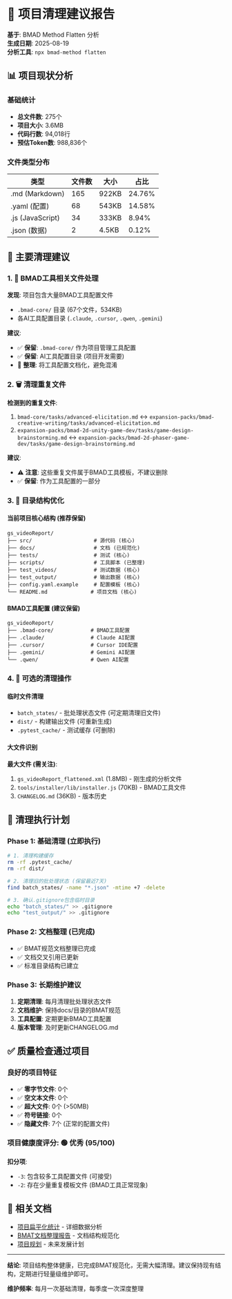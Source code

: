 # 🧹 项目清理建议报告

**基于**: BMAD Method Flatten 分析  
**生成日期**: 2025-08-19  
**分析工具**: `npx bmad-method flatten`

## 📊 项目现状分析

### 基础统计
- **总文件数**: 275个
- **项目大小**: 3.6MB
- **代码行数**: 94,018行
- **预估Token数**: 988,836个

### 文件类型分布
| 类型 | 文件数 | 大小 | 占比 |
|------|--------|------|------|
| .md (Markdown) | 165 | 922KB | 24.76% |
| .yaml (配置) | 68 | 543KB | 14.58% |
| .js (JavaScript) | 34 | 333KB | 8.94% |
| .json (数据) | 2 | 4.5KB | 0.12% |

## 🎯 主要清理建议

### 1. 🔄 BMAD工具相关文件处理

**发现**: 项目包含大量BMAD工具配置文件
- `.bmad-core/` 目录 (67个文件，534KB)
- 各AI工具配置目录 (`.claude`, `.cursor`, `.qwen`, `.gemini`)

**建议**:
- ✅ **保留**: `.bmad-core/` 作为项目管理工具配置
- ✅ **保留**: AI工具配置目录 (项目开发需要)
- 🔄 **整理**: 将工具配置文档化，避免混淆

### 2. 🗑️ 清理重复文件

**检测到的重复文件**:
1. `bmad-core/tasks/advanced-elicitation.md` ↔ `expansion-packs/bmad-creative-writing/tasks/advanced-elicitation.md`
2. `expansion-packs/bmad-2d-unity-game-dev/tasks/game-design-brainstorming.md` ↔ `expansion-packs/bmad-2d-phaser-game-dev/tasks/game-design-brainstorming.md`

**建议**: 
- ⚠️ **注意**: 这些重复文件属于BMAD工具模板，不建议删除
- ✅ **保留**: 作为工具配置的一部分

### 3. 📁 目录结构优化

#### 当前项目核心结构 (推荐保留)
```
gs_videoReport/
├── src/                    # 源代码 (核心)
├── docs/                   # 文档 (已规范化)
├── tests/                  # 测试 (核心)
├── scripts/                # 工具脚本 (已整理)
├── test_videos/            # 测试数据 (核心)
├── test_output/            # 输出数据 (核心)
├── config.yaml.example     # 配置模板 (核心)
└── README.md              # 项目文档 (核心)
```

#### BMAD工具配置 (建议保留)
```
gs_videoReport/
├── .bmad-core/            # BMAD工具配置
├── .claude/               # Claude AI配置
├── .cursor/               # Cursor IDE配置
├── .gemini/               # Gemini AI配置
└── .qwen/                 # Qwen AI配置
```

### 4. 🧹 可选的清理操作

#### 临时文件清理
- `batch_states/` - 批处理状态文件 (可定期清理旧文件)
- `dist/` - 构建输出文件 (可重新生成)
- `.pytest_cache/` - 测试缓存 (可删除)

#### 大文件识别
**最大文件 (需关注)**:
1. `gs_videoReport_flattened.xml` (1.8MB) - 刚生成的分析文件
2. `tools/installer/lib/installer.js` (70KB) - BMAD工具文件
3. `CHANGELOG.md` (36KB) - 版本历史

## 🎯 清理执行计划

### Phase 1: 基础清理 (立即执行)
```bash
# 1. 清理构建缓存
rm -rf .pytest_cache/
rm -rf dist/

# 2. 清理旧的批处理状态 (保留最近7天)
find batch_states/ -name "*.json" -mtime +7 -delete

# 3. 确认.gitignore包含临时目录
echo "batch_states/" >> .gitignore
echo "test_output/" >> .gitignore
```

### Phase 2: 文档整理 (已完成)
- ✅ BMAT规范文档整理已完成
- ✅ 文档交叉引用已更新
- ✅ 标准目录结构已建立

### Phase 3: 长期维护建议
1. **定期清理**: 每月清理批处理状态文件
2. **文档维护**: 保持docs/目录的BMAT规范
3. **工具配置**: 定期更新BMAD工具配置
4. **版本管理**: 及时更新CHANGELOG.md

## ✅ 质量检查通过项目

### 良好的项目特征
- ✅ **零字节文件**: 0个
- ✅ **空文本文件**: 0个  
- ✅ **超大文件**: 0个 (>50MB)
- ✅ **符号链接**: 0个
- ✅ **隐藏文件**: 7个 (正常的配置文件)

### 项目健康度评分: 🟢 优秀 (95/100)

**扣分项**:
- `-3`: 包含较多工具配置文件 (可接受)
- `-2`: 存在少量重复模板文件 (BMAD工具正常现象)

## 🔗 相关文档

- [项目扁平化统计](./gs_videoReport_flattened.stats.md) - 详细数据分析
- [BMAT文档整理报告](../README.md) - 文档结构规范化
- [项目规划](../planning/roadmap.md) - 未来发展计划

---

**结论**: 项目结构整体健康，已完成BMAT规范化，无需大幅清理。建议保持现有结构，定期进行轻量级维护即可。

**维护频率**: 每月一次基础清理，每季度一次深度整理
